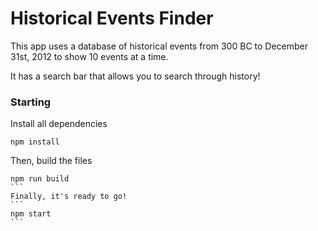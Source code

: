 # Historical Events Finder

This app uses a database of historical events from 300 BC to December 31st, 2012 to show 10 events at a time.

It has a search bar that allows you to search through history!

### Starting

Install all dependencies
```
npm install
```
Then, build the files
````
npm run build
```
Finally, it's ready to go!
```
npm start
```
